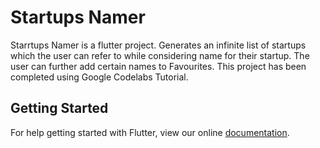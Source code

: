 # Startups Namer

Starrtups Namer is a flutter project. Generates an infinite list of startups which the user can refer to while considering name for their startup. The user can further add certain names to Favourites. This project has been completed using Google Codelabs Tutorial.

## Getting Started

For help getting started with Flutter, view our online
[documentation](https://flutter.io/).
